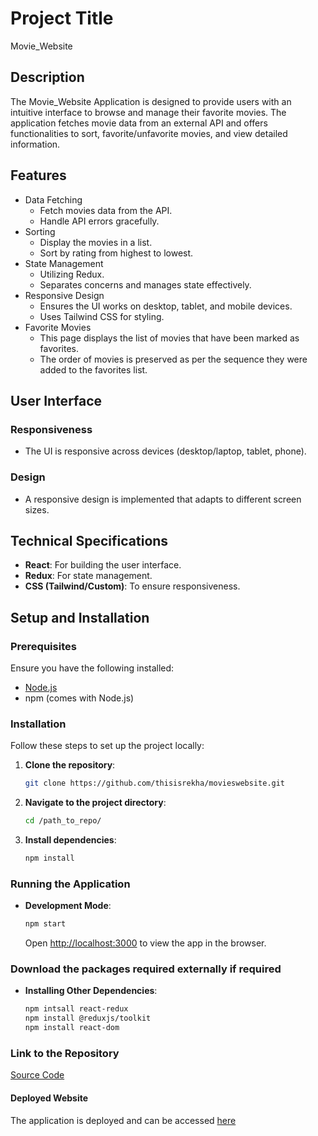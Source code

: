 # Project Title
Movie_Website

## Description
The Movie_Website Application is designed to provide users with an intuitive interface to browse and manage their favorite movies. The application fetches movie data from an external API and offers functionalities to sort, favorite/unfavorite movies, and view detailed information.

## Features

- Data Fetching
    - Fetch movies data from the API.
    - Handle API errors gracefully.
- Sorting
    - Display the movies in a list.
    - Sort by rating from highest to lowest.
- State Management
    - Utilizing Redux.
    - Separates concerns and manages state effectively.
- Responsive Design
    - Ensures the UI works on desktop, tablet, and mobile devices.
    - Uses Tailwind CSS for styling.
- Favorite Movies
    - This page displays the list of movies that have been marked as favorites.
    - The order of movies is preserved as per the sequence they were added to the favorites list.

##  User Interface
### Responsiveness

- The UI is responsive across devices (desktop/laptop, tablet, phone).

### Design

-  A responsive design is implemented that adapts to different screen sizes.

## Technical Specifications

- **React**: For building the user interface.
- **Redux**: For state management.
- **CSS (Tailwind/Custom)**: To ensure responsiveness.

## Setup and Installation

### Prerequisites

Ensure you have the following installed:
- [Node.js](https://nodejs.org/)
- npm (comes with Node.js)

### Installation

Follow these steps to set up the project locally:

1. **Clone the repository**:
    ```bash
    git clone https://github.com/thisisrekha/movieswebsite.git
    ```

2. **Navigate to the project directory**:
    ```bash
    cd /path_to_repo/
    ```

3. **Install dependencies**:
    ```bash
    npm install
    ```

### Running the Application

- **Development Mode**:
    ```bash
    npm start
    ```
    Open [http://localhost:3000](http://localhost:3000) to view the app in the browser.


### Download the packages required externally if required

- **Installing Other Dependencies**:
    ```bash
    npm intsall react-redux 
    npm install @reduxjs/toolkit 
    npm install react-dom
    ```

### Link to the Repository

[Source Code](https://github.com/thisisrekha/movieswebsite/)

#### Deployed Website

The application is deployed and can be accessed [here](https://thisisrekha.github.io/movieswebsite/)


